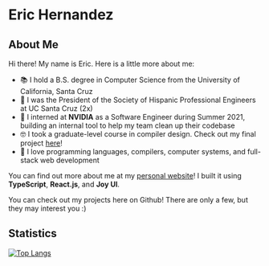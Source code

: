 # Eric Hernandez

## About Me

Hi there! My name is Eric. Here is a little more about me:

- 📚 I hold a B.S. degree in Computer Science from the University of California, Santa Cruz
- 🥸 I was the President of the Society of Hispanic Professional Engineers at UC Santa Cruz (2x)
- 🔎 I interned at **NVIDIA** as a Software Engineer during Summer 2021, building an internal tool to help my team clean up their codebase
- 🤓 I took a graduate-level course in compiler design. Check out my final project [here](https://sorensenucsc.github.io/CSE211-fa2022/projects/rex/index.html)!
- 🫶 I love programming languages, compilers, computer systems, and full-stack web development

You can find out more about me at my [personal website](https://www.eric-hdez.dev)! I built it using **TypeScript**, **React.js**, and **Joy UI**.

You can check out my projects here on Github! There are only a few, but they may interest you :)

## Statistics

[![Top Langs](https://github-readme-stats.vercel.app/api/top-langs/?username=eric-hdez&theme=tokyonight)](https://github.com/anuraghazra/github-readme-stats)

<!-- [![Top Langs](https://github-readme-stats.vercel.app/api/top-langs/?username=eric-hdez&layout=compact&theme=tokyonight)](https://github.com/anuraghazra/github-readme-stats) -->

<!--
## Music

[![spotify-github-profile](https://spotify-github-profile.vercel.app/api/view?uid=12169476305&cover_image=true&theme=default&bar_color=53b14f&bar_color_cover=false)](https://spotify-github-profile.vercel.app/api/view?uid=12169476305&redirect=true)

[![spotify-github-profile](https://spotify-github-profile.vercel.app/api/view?uid=12169476305&cover_image=false&theme=default&bar_color=53b14f&bar_color_cover=false)](https://spotify-github-profile.vercel.app/api/view?uid=12169476305&redirect=true)
-->

<!--
keeping this comment as ideas to flesh it out in the future:

- 🔭 I’m currently working on ...
- 🌱 I’m currently learning ...
- 👯 I’m looking to collaborate on ...
- 🤔 I’m looking for help with ...
- 💬 Ask me about ...
- 📫 How to reach me: ...
- 😄 Pronouns: ...
- ⚡ Fun fact: ...
-->

